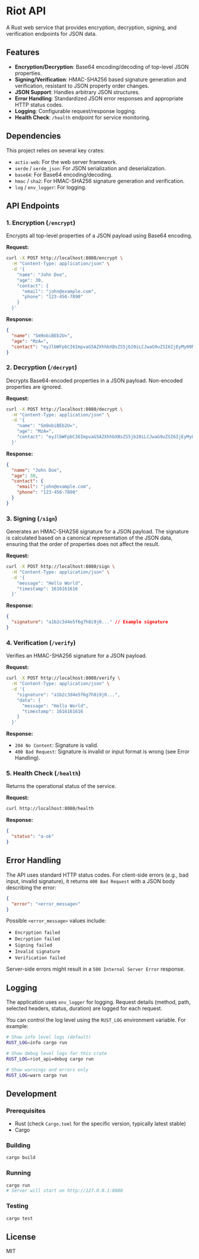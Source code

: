 # Riot API

A Rust web service that provides encryption, decryption, signing, and verification endpoints for JSON data.

## Features

- **Encryption/Decryption**: Base64 encoding/decoding of top-level JSON properties.
- **Signing/Verification**: HMAC-SHA256 based signature generation and verification, resistant to JSON property order changes.
- **JSON Support**: Handles arbitrary JSON structures.
- **Error Handling**: Standardized JSON error responses and appropriate HTTP status codes.
- **Logging**: Configurable request/response logging.
- **Health Check**: `/health` endpoint for service monitoring.

## Dependencies

This project relies on several key crates:

- `actix-web`: For the web server framework.
- `serde` / `serde_json`: For JSON serialization and deserialization.
- `base64`: For Base64 encoding/decoding.
- `hmac` / `sha2`: For HMAC-SHA256 signature generation and verification.
- `log` / `env_logger`: For logging.

## API Endpoints

### 1. Encryption (`/encrypt`)
Encrypts all top-level properties of a JSON payload using Base64 encoding.

**Request:**
```bash
curl -X POST http://localhost:8080/encrypt \
  -H "Content-Type: application/json" \
  -d '{
    "name": "John Doe",
    "age": 30,
    "contact": {
      "email": "john@example.com",
      "phone": "123-456-7890"
    }
  }'
```

**Response:**
```json
{
  "name": "Sm9obiBEb2U=",
  "age": "MzA=",
  "contact": "eyJlbWFpbCI6ImpvaG5AZXhhbXBsZS5jb20iLCJwaG9uZSI6IjEyMy00NTYtNzg5MCJ9"
}
```

### 2. Decryption (`/decrypt`)
Decrypts Base64-encoded properties in a JSON payload. Non-encoded properties are ignored.

**Request:**
```bash
curl -X POST http://localhost:8080/decrypt \
  -H "Content-Type: application/json" \
  -d '{
    "name": "Sm9obiBEb2U=",
    "age": "MzA=",
    "contact": "eyJlbWFpbCI6ImpvaG5AZXhhbXBsZS5jb20iLCJwaG9uZSI6IjEyMy00NTYtNzg5MCJ9"
  }'
```

**Response:**
```json
{
  "name": "John Doe",
  "age": 30,
  "contact": {
    "email": "john@example.com",
    "phone": "123-456-7890"
  }
}
```

### 3. Signing (`/sign`)
Generates an HMAC-SHA256 signature for a JSON payload. The signature is calculated based on a canonical representation of the JSON data, ensuring that the order of properties does not affect the result.

**Request:**
```bash
curl -X POST http://localhost:8080/sign \
  -H "Content-Type: application/json" \
  -d '{
    "message": "Hello World",
    "timestamp": 1616161616
  }'
```

**Response:**
```json
{
  "signature": "a1b2c3d4e5f6g7h8i9j0..." // Example signature
}
```

### 4. Verification (`/verify`)
Verifies an HMAC-SHA256 signature for a JSON payload.

**Request:**
```bash
curl -X POST http://localhost:8080/verify \
  -H "Content-Type: application/json" \
  -d '{
    "signature": "a1b2c3d4e5f6g7h8i9j0...",
    "data": {
      "message": "Hello World",
      "timestamp": 1616161616
    }
  }'
```

**Response:**
- `204 No Content`: Signature is valid.
- `400 Bad Request`: Signature is invalid or input format is wrong (see Error Handling).

### 5. Health Check (`/health`)
Returns the operational status of the service.

**Request:**
```bash
curl http://localhost:8080/health
```

**Response:**
```json
{
  "status": "a-ok"
}
```

## Error Handling

The API uses standard HTTP status codes. For client-side errors (e.g., bad input, invalid signature), it returns `400 Bad Request` with a JSON body describing the error:

```json
{
  "error": "<error_message>"
}
```

Possible `<error_message>` values include:
- `Encryption failed`
- `Decryption failed`
- `Signing failed`
- `Invalid signature`
- `Verification failed`

Server-side errors might result in a `500 Internal Server Error` response.

## Logging

The application uses `env_logger` for logging. Request details (method, path, selected headers, status, duration) are logged for each request.

You can control the log level using the `RUST_LOG` environment variable. For example:

```bash
# Show info level logs (default)
RUST_LOG=info cargo run

# Show debug level logs for this crate
RUST_LOG=riot_api=debug cargo run

# Show warnings and errors only
RUST_LOG=warn cargo run
```

## Development

### Prerequisites

- Rust (check `Cargo.toml` for the specific version, typically latest stable)
- Cargo

### Building

```bash
cargo build
```

### Running

```bash
cargo run
# Server will start on http://127.0.0.1:8080
```

### Testing

```bash
cargo test
```

## License

MIT 